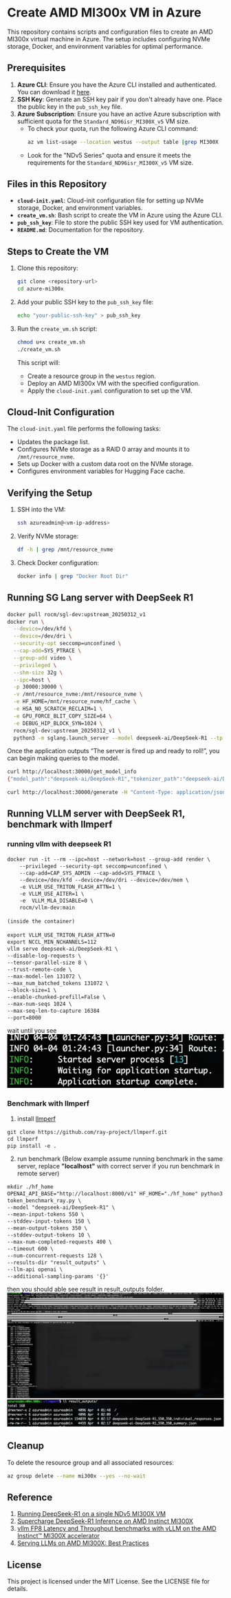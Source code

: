 # Create AMD MI300x VM in Azure

This repository contains scripts and configuration files to create an AMD MI300x virtual machine in Azure. The setup includes configuring NVMe storage, Docker, and environment variables for optimal performance.

## Prerequisites

1. **Azure CLI**: Ensure you have the Azure CLI installed and authenticated. You can download it [here](https://learn.microsoft.com/en-us/cli/azure/install-azure-cli).
2. **SSH Key**: Generate an SSH key pair if you don't already have one. Place the public key in the `pub_ssh_key` file.
3. **Azure Subscription**: Ensure you have an active Azure subscription with sufficient quota for the `Standard_ND96isr_MI300X_v5` VM size.
   - To check your quota, run the following Azure CLI command:
     ```sh
     az vm list-usage --location westus --output table |grep MI300X
     ```
   - Look for the "NDv5 Series" quota and ensure it meets the requirements for the `Standard_ND96isr_MI300X_v5` VM size.

## Files in this Repository

- **`cloud-init.yaml`**: Cloud-init configuration file for setting up NVMe storage, Docker, and environment variables.
- **`create_vm.sh`**: Bash script to create the VM in Azure using the Azure CLI.
- **`pub_ssh_key`**: File to store the public SSH key used for VM authentication.
- **`README.md`**: Documentation for the repository.

## Steps to Create the VM

1. Clone this repository:
   ```sh
   git clone <repository-url>
   cd azure-mi300x
   ```

2. Add your public SSH key to the `pub_ssh_key` file:
   ```sh
   echo "your-public-ssh-key" > pub_ssh_key
   ```

3. Run the `create_vm.sh` script:
   ```sh
   chmod u+x create_vm.sh
   ./create_vm.sh
   ```

   This script will:
   - Create a resource group in the `westus` region.
   - Deploy an AMD MI300x VM with the specified configuration.
   - Apply the `cloud-init.yaml` configuration to set up the VM.

## Cloud-Init Configuration

The `cloud-init.yaml` file performs the following tasks:
- Updates the package list.
- Configures NVMe storage as a RAID 0 array and mounts it to `/mnt/resource_nvme`.
- Sets up Docker with a custom data root on the NVMe storage.
- Configures environment variables for Hugging Face cache.

## Verifying the Setup

1. SSH into the VM:
   ```sh
   ssh azureadmin@<vm-ip-address>
   ```

2. Verify NVMe storage:
   ```sh
   df -h | grep /mnt/resource_nvme
   ```

3. Check Docker configuration:
   ```sh
   docker info | grep "Docker Root Dir"
   
   ```
## Running SG Lang server with DeepSeek R1

```sh
docker pull rocm/sgl-dev:upstream_20250312_v1
docker run \
  --device=/dev/kfd \
  --device=/dev/dri \
  --security-opt seccomp=unconfined \
  --cap-add=SYS_PTRACE \
  --group-add video \
  --privileged \
  --shm-size 32g \
  --ipc=host \
  -p 30000:30000 \
  -v /mnt/resource_nvme:/mnt/resource_nvme \
  -e HF_HOME=/mnt/resource_nvme/hf_cache \
  -e HSA_NO_SCRATCH_RECLAIM=1 \
  -e GPU_FORCE_BLIT_COPY_SIZE=64 \
  -e DEBUG_HIP_BLOCK_SYN=1024 \
  rocm/sgl-dev:upstream_20250312_v1 \
  python3 -m sglang.launch_server --model deepseek-ai/DeepSeek-R1 --tp 8 --trust-remote-code --chunked-prefill-size 131072  --torch-compile-max-bs 256 --host 0.0.0.0 
```
 Once the application outputs “The server is fired up and ready to roll!”, you can begin making queries to the model. 

 ```sh
 curl http://localhost:30000/get_model_info 
{"model_path":"deepseek-ai/DeepSeek-R1","tokenizer_path":"deepseek-ai/DeepSeek-R1","is_generation":true}
```
```sh 
curl http://localhost:30000/generate -H "Content-Type: application/json" -d '{ "text": "Once upon a time,", "sampling_params": { "max_new_tokens": 16, "temperature": 0.6 } }'
 ```
## Running VLLM server with DeepSeek R1, benchmark with llmperf
### running vllm with deepseek R1
```
docker run -it --rm --ipc=host --network=host --group-add render \
    --privileged --security-opt seccomp=unconfined \
    --cap-add=CAP_SYS_ADMIN --cap-add=SYS_PTRACE \
    --device=/dev/kfd --device=/dev/dri --device=/dev/mem \
    -e VLLM_USE_TRITON_FLASH_ATTN=1 \
    -e VLLM_USE_AITER=1 \
    -e  VLLM_MLA_DISABLE=0 \
    rocm/vllm-dev:main

(inside the container)

export VLLM_USE_TRITON_FLASH_ATTN=0
export NCCL_MIN_NCHANNELS=112
vllm serve deepseek-ai/DeepSeek-R1 \
--disable-log-requests \
--tensor-parallel-size 8 \
--trust-remote-code \
--max-model-len 131072 \
--max_num_batched_tokens 131072 \
--block-size=1 \
--enable-chunked-prefill=False \
--max-num-seqs 1024 \
--max-seq-len-to-capture 16384 
--port=8000
```
wait until you see <br>
![alt text](vllm_server_start.png)
### Benchmark with llmperf
1. install [llmperf](https://github.com/ray-project/llmperf)
```
git clone https://github.com/ray-project/llmperf.git
cd llmperf
pip install -e .
```
2. run benchmark (Below example assume running benchmark in the same server, replace <b>"localhost"</b> with correct server if you run benchmark in remote server)
```
mkdir ./hf_home
OPENAI_API_BASE="http://localhost:8000/v1" HF_HOME="./hf_home" python3 token_benchmark_ray.py \
--model "deepseek-ai/DeepSeek-R1" \
--mean-input-tokens 550 \
--stddev-input-tokens 150 \
--mean-output-tokens 350 \
--stddev-output-tokens 10 \
--max-num-completed-requests 400 \
--timeout 600 \
--num-concurrent-requests 128 \
--results-dir "result_outputs" \
--llm-api openai \
--additional-sampling-params '{}'
```
then you should able see result in result_outputs folder.
![alt text](llmperf_output.png)
![alt text](llmperf_reports.png)
## Cleanup

To delete the resource group and all associated resources:
```sh
az group delete --name mi300x --yes --no-wait
```
## Reference
1. [Running DeepSeek-R1 on a single NDv5 MI300X VM](https://techcommunity.microsoft.com/blog/azurehighperformancecomputingblog/running-deepseek-r1-on-a-single-ndv5-mi300x-vm/4372726)
2. [Supercharge DeepSeek-R1 Inference on AMD Instinct MI300X](https://rocm.blogs.amd.com/artificial-intelligence/DeepSeekR1-Part2/README.html)
3. [vllm FP8 Latency and Throughput benchmarks with vLLM on the AMD Instinct™ MI300X accelerator](https://github.com/ROCm/vllm/blob/main/docs/dev-docker/README.md)
4. [Serving LLMs on AMD MI300X: Best Practices](https://blog.vllm.ai/2024/10/23/vllm-serving-amd.html)

## License

This project is licensed under the MIT License. See the LICENSE file for details.
